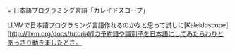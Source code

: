 = 日本語プログラミング言語「カレイドスコープ」

LLVMで日本語プログラミング言語作れるのかなと思って試しに[Kaleidoscope][http://llvm.org/docs/tutorial/]の予約語や識別子を日本語にしてみたらわりとあっさり動きましたとさ。
